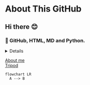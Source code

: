 # About This GitHub

## Hi there 😊

### 🌱 GitHub, HTML, MD and Python.

<details> 
<summary>Details</summary>
1. GitHub<br>
2. HTML<br>
3. Markdown<br>
4. Python<br> 
</details>

[About me](https://hkkmwong.github.io/hkkmwong) <br> [Tripod](https://hkkmwong.github.io/tripod_abs) <br>

<!-- **hkkmwong/hkkmwong** is a ✨ _special_ ✨ repository because its `README.md` (this file) appears on your GitHub profile.

Here are some ideas to get you started:

- 🔭 I’m currently working on ...
- 🌱 I’m currently learning ...
- 👯 I’m looking to collaborate on ...
- 🤔 I’m looking for help with ...
- 💬 Ask me about ...
- 📫 How to reach me: ...
- 😄 Pronouns: ...
- ⚡ Fun fact: ... -->


```mermaid
flowchart LR
  A --> B
```
